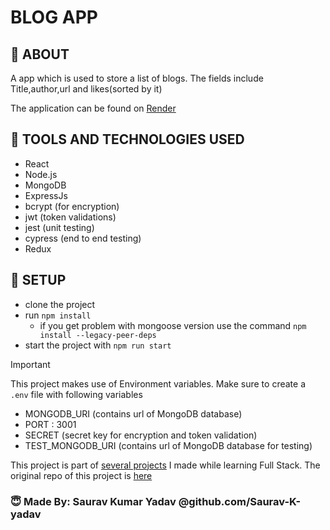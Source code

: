 # BLOG APP
##  :scroll: ABOUT
A app which is used to store a list of blogs. The fields include Title,author,url and likes(sorted by it)

The application can be found on [Render](https://blog-app-huex.onrender.com/)

##  :hammer: TOOLS AND TECHNOLOGIES USED
  + React
  + Node.js
  + MongoDB
  + ExpressJs
  + bcrypt (for encryption)
  + jwt (token validations)
  + jest (unit testing)
  + cypress (end to end testing)
  + Redux

## :wrench: SETUP
- clone the project
- run `npm install`
  - if you get problem with mongoose version use the command `npm install --legacy-peer-deps`
- start the project with `npm run start`
> [!IMPORTANT]
> This project makes use of Environment variables. Make sure to create a `.env` file with following variables
> - MONGODB_URI (contains url of MongoDB database)
> - PORT : 3001
> - SECRET (secret key for encryption and token validation)
> - TEST_MONGODB_URI (contains url of MongoDB database for testing)


This project is part of [several projects](https://github.com/Saurav-K-yadav/FullStackOpen) I made while learning Full Stack. The original repo of this project is [here](https://github.com/Saurav-K-yadav/FullStackOpen/tree/main/part4)
### :innocent: Made By: Saurav Kumar Yadav @github.com/Saurav-K-yadav
